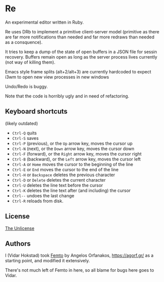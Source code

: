 
# Re

An experimental editor written in Ruby.

Re uses DRb to implement a primitive client-server
model (primitive as there are far more notifications 
than needed and far more redraws than needed as a 
consquence).

It tries to keep a dump of the state of open buffers in
a JSON file for sessin recovery. Buffers remain open as long as the
server process lives currently (not way of killing
them).

Emacs style frame splits (alt+2/alt+3) are currently
hardcoded to expect i3wm to open new view processes
in new windows

Undo/Redo is buggy.

Note that the code is horribly ugly and in need of
refactoring. 

## Keyboard shortcuts

(likely outdated)

* `Ctrl-Q` quits
* `Ctrl-S` saves
* `Ctrl-P` (previous), or the `Up` arrow key, moves the cursor up
* `Ctrl-N` (next), or the `Down` arrow key, moves the cursor down
* `Ctrl-F` (forward), or the `Right` arrow key, moves the cursor right
* `Ctrl-B` (backward), or the `Left` arrow key, moves the cursor left
* `Ctrl-A` or `Home` moves the cursor to the beginning of the line
* `Ctrl-E` or `End` moves the cursor to the end of the line
* `Ctrl-H` or `Backspace` deletes the previous character
* `Ctrl-D` or `Delete` deletes the current character
* `Ctrl-U` deletes the line text before the cursor
* `Ctrl-K` deletes the line text after (and including) the cursor
* `Ctrl--` undoes the last change
* `Ctrl-R` reloads from disk.

## License

[The Unlicense](https://github.com/agorf/femto/blob/master/LICENSE)

## Authors

I (Vidar Hokstad) took [Femto](https://github.com/agorf/femto)
by Angelos Orfanakos, <https://agorf.gr/> as a starting point,
and modified it extensively.

There's not much left of Femto in here, so all blame for bugs here goes to Vidar.

